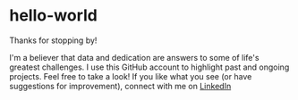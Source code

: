 # hello-world
Thanks for stopping by!

I'm a believer that data and dedication are answers to some of life's greatest challenges. I use this GitHub account to highlight past and ongoing projects. Feel free to take a look! If you like what you see (or have suggestions for improvement), connect with me on [LinkedIn](https://www.linkedin.com/in/tylerjloewenstein/)
